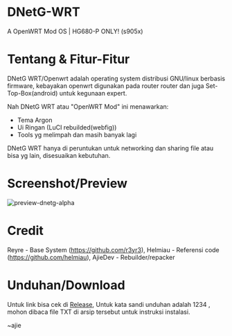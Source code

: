 # DNetG-WRT
A OpenWRT Mod OS |
HG680-P ONLY! (s905x)

# Tentang & Fitur-Fitur
DNetG WRT/Openwrt adalah operating system distribusi GNU/linux berbasis firmware, kebayakan openwrt digunakan pada router router dan juga Set-Top-Box(android) untuk kegunaan expert.

Nah DNetG WRT atau "OpenWRT Mod" ini menawarkan:

- Tema Argon
- Ui Ringan (LuCI rebuilded(webfig))
- Tools yg melimpah dan masih banyak lagi

DNetG WRT hanya di peruntukan untuk networking dan sharing file atau bisa yg lain, disesuaikan kebutuhan.

# Screenshot/Preview
![preview-dnetg-alpha](https://github.com/AjieDevCorp-Limited/DNetG-WRT/assets/86506499/2d10f32a-e211-453a-956c-b03f256ec41d)

# Credit

Reyre - Base System (https://github.com/r3yr3),
Helmiau - Referensi code (https://github.com/helmiau),
AjieDev - Rebuilder/repacker


# Unduhan/Download

Untuk link bisa cek di [Release](https://github.com/AjieDevCorp-Limited/DNetG-WRT/releases),
Untuk kata sandi unduhan adalah 1234 ,
mohon dibaca file TXT di arsip tersebut untuk instruksi instalasi.


~ajie
